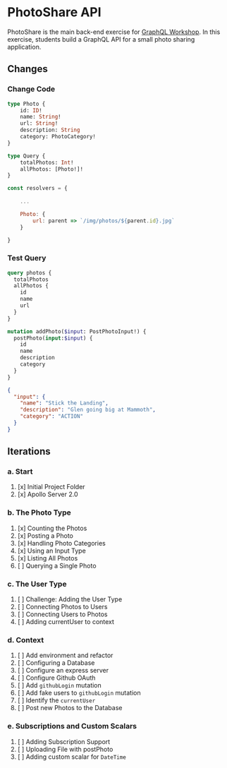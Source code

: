 PhotoShare API
===============
PhotoShare is the main back-end exercise for [GraphQL Workshop](https://www.graphqlworkshop.com). In this exercise, students build a GraphQL API for a small photo sharing application.

Changes
---------------

### Change Code

```graphql
type Photo {
    id: ID!
    name: String!
    url: String!
    description: String
    category: PhotoCategory!
}

type Query {
    totalPhotos: Int!
    allPhotos: [Photo!]!
}
```

```javascript
const resolvers = {
    
    ...

    Photo: {
        url: parent => `/img/photos/${parent.id}.jpg`
    }

}
```

### Test Query

```graphql
query photos {
  totalPhotos
  allPhotos {
    id
    name
    url
  }
}

mutation addPhoto($input: PostPhotoInput!) {
  postPhoto(input:$input) {
    id
    name
    description
    category
  }
}
```

```json
{
  "input": {
    "name": "Stick the Landing",
    "description": "Glen going big at Mammoth",
    "category": "ACTION"
  }
}
```

Iterations
---------------

### a. Start

1. [x] Initial Project Folder
2. [x] Apollo Server 2.0

### b. The Photo Type

1. [x] Counting the Photos 
2. [x] Posting a Photo 
3. [x] Handling Photo Categories 
4. [x] Using an Input Type 
5. [x] Listing All Photos 
6. [ ] Querying a Single Photo 

### c. The User Type

1. [ ] Challenge: Adding the User Type
2. [ ] Connecting Photos to Users
3. [ ] Connecting Users to Photos
4. [ ] Adding currentUser to context

### d. Context

1. [ ] Add environment and refactor
2. [ ] Configuring a Database
3. [ ] Configure an express server
4. [ ] Configure Github OAuth
5. [ ] Add `githubLogin` mutation
6. [ ] Add fake users to `githubLogin` mutation
7. [ ] Identify the `currentUser`
8. [ ] Post new Photos to the Database

### e. Subscriptions and Custom Scalars

1. [ ] Adding Subscription Support 
2. [ ] Uploading File with postPhoto 
3. [ ] Adding custom scalar for `DateTime`